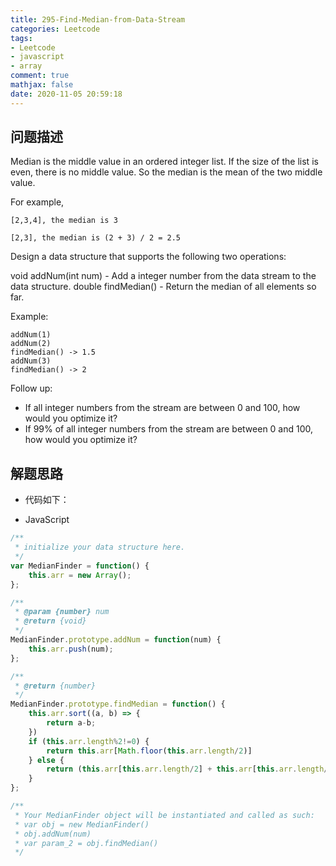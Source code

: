 ```yaml
---
title: 295-Find-Median-from-Data-Stream
categories: Leetcode
tags: 
- Leetcode
- javascript
- array
comment: true
mathjax: false
date: 2020-11-05 20:59:18
---
```


## 问题描述

Median is the middle value in an ordered integer list. If the size of the list is even, there is no middle value. So the median is the mean of the two middle value.
<!--more-->
For example,
```
[2,3,4], the median is 3

[2,3], the median is (2 + 3) / 2 = 2.5
```
Design a data structure that supports the following two operations:

void addNum(int num) - Add a integer number from the data stream to the data structure.
double findMedian() - Return the median of all elements so far.
 

Example:
```
addNum(1)
addNum(2)
findMedian() -> 1.5
addNum(3) 
findMedian() -> 2
```

Follow up:

- If all integer numbers from the stream are between 0 and 100, how would you optimize it?
- If 99% of all integer numbers from the stream are between 0 and 100, how would you optimize it?

## 解题思路



- 代码如下：

- JavaScript

```JavaScript
/**
 * initialize your data structure here.
 */
var MedianFinder = function() {
    this.arr = new Array();
};

/** 
 * @param {number} num
 * @return {void}
 */
MedianFinder.prototype.addNum = function(num) {
    this.arr.push(num);
};

/**
 * @return {number}
 */
MedianFinder.prototype.findMedian = function() {
    this.arr.sort((a, b) => {
        return a-b;
    })
    if (this.arr.length%2!=0) {
        return this.arr[Math.floor(this.arr.length/2)]
    } else {
        return (this.arr[this.arr.length/2] + this.arr[this.arr.length/2-1])/2;
    }
};

/** 
 * Your MedianFinder object will be instantiated and called as such:
 * var obj = new MedianFinder()
 * obj.addNum(num)
 * var param_2 = obj.findMedian()
 */

```
